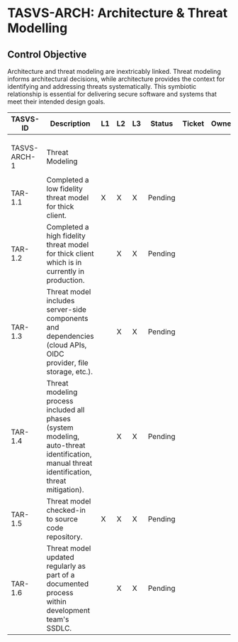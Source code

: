 # TASVS-ARCH: Architecture & Threat Modelling

## Control Objective

Architecture and threat modeling are inextricably linked. Threat modeling informs architectural decisions, while architecture provides the context for identifying and addressing threats systematically. This symbiotic relationship is essential for delivering secure software and systems that meet their intended design goals.

| TASVS-ID     | Description                                                                                                                                 | L1 | L2 | L3 | Status  | Ticket | Owner | Tester Notes |
| ------------ | ------------------------------------------------------------------------------------------------------------------------------------------- | -- | -- | -- | ------- | ------ | ----- | ------------ |
|              |                                                                                                                                             |    |    |    |         |        |       |              |
|              |                                                                                                                                             |    |    |    |         |        |       |              |
|              |                                                                                                                                             |    |    |    |         |        |       |              |
| TASVS-ARCH-1 | Threat Modeling                                                                                                                             |    |    |    |         |        |       |              |
|              |                                                                                                                                             |    |    |    |         |        |       |              |
| TAR-1.1      | Completed a low fidelity threat model for thick client.                                                                                     | X  | X  | X  | Pending |        |       |              |
| TAR-1.2      | Completed a high fidelity threat model for thick client which is in currently in production.                                                |    | X  | X  | Pending |        |       |              |
| TAR-1.3      | Threat model includes server-side components and dependencies (cloud APIs, OIDC provider, file storage, etc.).                              |    | X  | X  | Pending |        |       |              |
| TAR-1.4      | Threat modeling process included all phases (system modeling, auto-threat identification, manual threat identification, threat mitigation). |    | X  | X  | Pending |        |       |              |
| TAR-1.5      | Threat model checked-in to source code repository.                                                                                          | X  | X  | X  | Pending |        |       |              |
| TAR-1.6      | Threat model updated regularly as part of a documented process within development team's SSDLC.                                             |    | X  | X  | Pending |        |       |              |